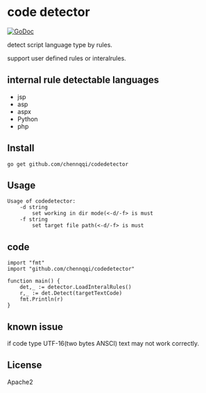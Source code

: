 code detector
=====
[![GoDoc](https://godoc.org/github.com/emirpasic/gods?status.svg)](https://godoc.org/github.com/chennqqi/codedetector/detector)

detect script language type by rules.

support user defined rules or interalrules.


## internal rule detectable languages
* jsp
* asp
* aspx
* Python
* php

## Install
```
go get github.com/chennqqi/codedetector
```

## Usage

	Usage of codedetector:
		-d string   
        	set working in dir mode(<-d/-f> is must   
		-f string  
        	set target file path(<-d/-f> is must   

## code

    import "fmt"
 	import "github.com/chennqqi/codedetector"

	function main() {
		det,_ := detector.LoadInteralRules()
		r,_ := det.Detect(targetTextCode)
        fmt.Println(r)
	}

## known issue
 
 if code type UTF-16(two bytes ANSCI) text may not work correctly.  

## License
Apache2
